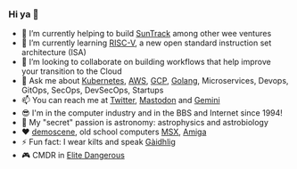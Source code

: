 ### Hi ya 👋

- 🔭 I’m currently helping to build [SunTrack](https://www.suntrack.services) among other wee ventures
- 🌱 I’m currently learning [RISC-V](https://riscv.org), a new open standard instruction set architecture (ISA)
- 👯 I’m looking to collaborate on building workflows that help improve your transition to the Cloud
- 💬 Ask me about [Kubernetes](https://kubernetes.io/), [AWS](https://aws.amazon.com/), [GCP](https://cloud.google.com/), [Golang](https://golang.org/), Microservices, Devops, GitOps, SecOps, DevSecOps, Startups
- 📫 You can reach me at [Twitter](https://twitter.com/ibannieto), [Mastodon](https://mastodon.social/@ibannieto) and [Gemini](https://ibannieto.info)
- 😎 I'm in the computer industry and in the BBS and Internet since 1994!
- 🔭 My "secret" passion is astronomy: astrophysics and astrobiology
- ❤️ [demoscene](https://www.pouet.net), old school computers [MSX](https://www.msx.org), [Amiga](https://en.wikipedia.org/wiki/Amiga)
- ⚡ Fun fact: I wear kilts and speak [Gàidhlig](https://en.wikipedia.org/wiki/Scottish_Gaelic)
- 🎮 CMDR in [Elite Dangerous](https://inara.cz/cmdr/130103/)
